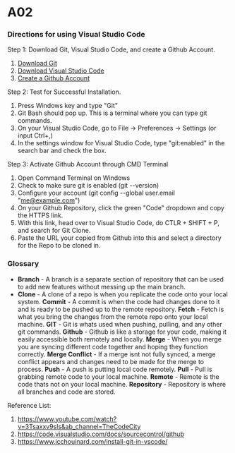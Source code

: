 # A02
### Directions for using Visual Studio Code
Step 1: Download Git, Visual Studio Code, and create a Github Account.
1. [Download Git](https://git-scm.com/downloads)
2. [Download Visual Studio Code](https://code.visualstudio.com/)
3. [Create a Github Account](https://github.com/)

Step 2: Test for Successful Installation.
1. Press Windows key and type "Git"
2. Git Bash should pop up. This is a terminal where you can type git commands.
3. On your Visual Studio Code, go to File -> Preferences -> Settings (or input Ctrl+,)
4. In the settings window for Visual Studio Code, type "git:enabled" in the search bar and check the box.

Step 3: Activate Github Account through CMD Terminal
1. Open Command Terminal on Windows
2. Check to make sure git is enabled (git --version)
3. Configure your account (git config --global user.email "me@example.com")
4. On your Github Repository, click the green "Code" dropdown and copy the HTTPS link.
5. With this link, head over to Visual Studio Code, do CTLR + SHIFT + P, and search for Git Clone.
6. Paste the URL your copied from Github into this and select a directory for the Repo to be cloned in.


### Glossary
- **Branch** - A branch is a separate section of repository that can be used to add new features without messing up the main branch. 
- **Clone** - A clone of a repo is when you replicate the code onto your local system.
**Commit** - A commit is when the code had changes done to it and is ready to be pushed up to the remote repository.
**Fetch** - Fetch is what you bring the changes from the remote repo onto your local machine.
**GIT** - Git is whats used when pushing, pulling, and any other git commands.
**Github** - Github is like a storage for your code, making it easily accessible both remotely and locally.
**Merge** - When you merge you are syncing different code together and hoping they function correctly.
**Merge Conflict** - If a merge isnt not fully synced, a merge conflict appears and changes need to be made for the merge to process.
**Push** - A push is putting local code remotely.
**Pull** - Pull is grabbing remote code to your local machine.
**Remote** - Remote is the code thats not on your local machine.
**Repository** - Repository is where all branches and code are stored.

Reference List:
1. https://www.youtube.com/watch?v=3Tsaxxv9sls&ab_channel=TheCodeCity
2. https://code.visualstudio.com/docs/sourcecontrol/github
3. https://www.jcchouinard.com/install-git-in-vscode/

